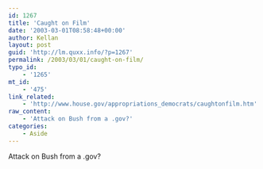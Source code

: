 ```yaml
---
id: 1267
title: 'Caught on Film'
date: '2003-03-01T08:58:48+00:00'
author: Kellan
layout: post
guid: 'http://lm.quxx.info/?p=1267'
permalink: /2003/03/01/caught-on-film/
typo_id:
    - '1265'
mt_id:
    - '475'
link_related:
    - 'http://www.house.gov/appropriations_democrats/caughtonfilm.htm'
raw_content:
    - 'Attack on Bush from a .gov?'
categories:
    - Aside
---
```


Attack on Bush from a .gov?